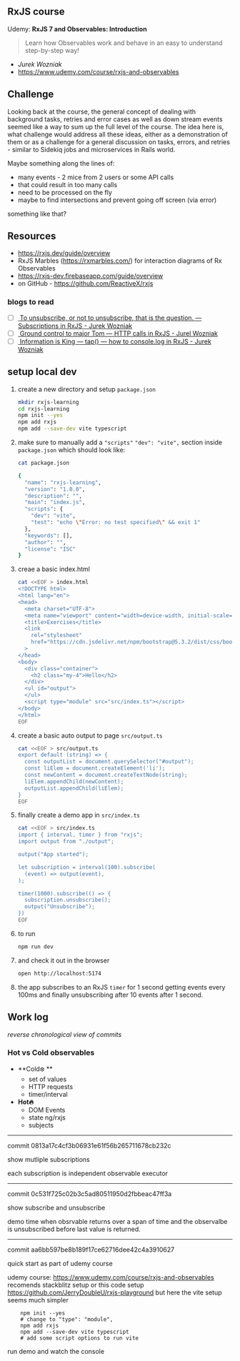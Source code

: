 ## RxJS course

Udemy: **RxJS 7 and Observables: Introduction**

> Learn how Observables work and behave in an easy to understand
> step-by-step way!

- _Jurek Wozniak_
- https://www.udemy.com/course/rxjs-and-observables

## Challenge

Looking back at the course, the general concept of dealing with
background tasks, retries and error cases as well as down stream
events seemed like a way to sum up the full level of the course.
The idea here is, what challenge would address all these ideas,
either as a demonstration of them or as a challenge for a general
discussion on tasks, errors, and retries - similar to Sidekiq jobs
and microservices in Rails world.

Maybe something along the lines of:
- many events - 2 mice from 2 users or some API calls
- that could result in too many calls
- need to be processed on the fly
- maybe to find intersections and prevent going off screen (via
  error)

something like that?

## Resources

- https://rxjs.dev/guide/overview
- RxJS Marbles (https://rxmarbles.com/) for interaction diagrams
  of Rx Observables
- https://rxjs-dev.firebaseapp.com/guide/overview
- on GitHub - https://github.com/ReactiveX/rxjs

### blogs to read

- [ ] [
    To unsubscribe, or not to unsubscribe, that is the question. —
    Subscriptions in RxJS - Jurek Wozniak
    ](https://jaywoz.medium.com/rxjs-when-to-unsubscribe-c6f39b8b95b7)
- [ ] [
    Ground control to major Tom — HTTP calls in RxJS - Jurel Wozniak
    ](https://jaywoz.medium.com/ground-control-to-major-tom-http-calls-in-rxjs-1d47ba964b6c)
- [ ] [
    Information is King — tap() — how to console.log in RxJS -
    Jurek Wozniak
    ](https://jaywoz.medium.com/information-is-king-tap-how-to-console-log-in-rxjs-7fc09db0ad5a)

## setup local dev

1. create a new directory and setup `package.json`

   ```sh
   mkdir rxjs-learning
   cd rxjs-learning
   npm init --yes
   npm add rxjs
   npm add --save-dev vite typescript
   ```

1. make sure to manually add a `"scripts"` `"dev": "vite",` section inside
   `package.json` which should look like:

   ```sh
   cat package.json

   {
     "name": "rxjs-learning",
     "version": "1.0.0",
     "description": "",
     "main": "index.js",
     "scripts": {
       "dev": "vite",
       "test": "echo \"Error: no test specified\" && exit 1"
     },
     "keywords": [],
     "author": "",
     "license": "ISC"
   }
   ```

1. creae a basic index.html

   ```sh
   cat <<EOF > index.html
   <!DOCTYPE html>
   <html lang="en">
   <head>
     <meta charset="UTF-8">
     <meta name="viewport" content="width=device-width, initial-scale=1.0">
     <title>Exercises</title>
     <link
       rel="stylesheet"
       href="https://cdn.jsdelivr.net/npm/bootstrap@5.3.2/dist/css/bootstrap.min.css"
     >
   </head>
   <body>
     <div class="container">
       <h2 class="my-4">Hello</h2>
     </div>
     <ul id="output">
     </ul>
     <script type="module" src="src/index.ts"></script>
   </body>
   </html>
   EOF
   ```

1. create a basic auto output to page `src/output.ts`

   ```sh
   cat <<EOF > src/output.ts
   export default (string) => {
     const outputList = document.querySelector("#output");
     const liElem = document.createElement('li');
     const newContent = document.createTextNode(string);
     liElem.appendChild(newContent);
     outputList.appendChild(liElem);
   }
   EOF
   ```

1. finally create a demo app in `src/index.ts`

   ```sh
   cat <<EOF > src/index.ts
   import { interval, timer } from "rxjs";
   import output from "./output";

   output("App started");

   let subscription = interval(100).subscribe(
     (event) => output(event),
   );

   timer(1000).subscribe(() => {
     subscription.unsubscribe();
     output("Unsubscribe");
   })
   EOF
   ```

1. to run

   ```sh
   npm run dev
   ```
1. and check it out in the browser

   ```sh
   open http://localhost:5174
   ```
1. the app subscribes to an RxJS `timer` for 1 second getting events every
   100ms and finally unsubscribing after 10 events after 1 second.

## Work log

_reverse chronological view of commits_

### Hot vs Cold observables

- **Cold❄️ **
    - set of values
    - HTTP requests
    - timer/interval
- **Hot🔥**
    - DOM Events
    - state ng/rxjs
    - subjects

---

commit 0813a17c4cf3b06931e61f56b265711678cb232c

show mutliple subscriptions

each subscription is independent observable executor

---

commit 0c531f725c02b3c5ad80511950d2fbbeac47ff3a

show subscribe and unsubscribe

demo time when obsrvable returns over a span of time and the observalbe
is unsubscribed before last value is returned.

---

commit aa6bb597be8b189f17ce62716dee42c4a3910627

quick start as part of udemy course

udemy course:
    https://www.udemy.com/course/rxjs-and-observables
recomends stackblitz setup or this code setup
    https://github.com/JerryDoubleU/rxjs-playground
but here the vite setup seems much simpler
```
    npm init --yes
    # change to "type": "module",
    npm add rxjs
    npm add --save-dev vite typescript
    # add some script options to run vite
```
run demo and watch the console
